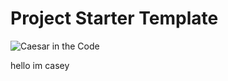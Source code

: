 # Project Starter Template

![Caesar in the Code](imgs/included/caesarian_code.png)

hello im casey
